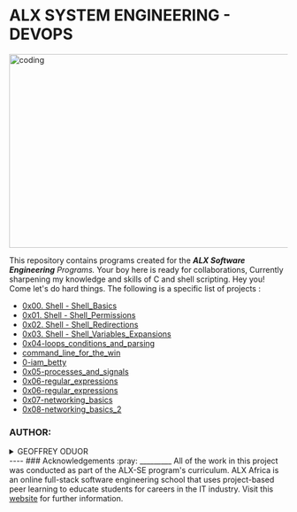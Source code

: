 
# ALX SYSTEM ENGINEERING - DEVOPS

<img alt="coding" width="784" height="350" src="https://github.com/luckyhope1/alx-system_engineering-devops/blob/master/new.png" />

This repository contains programs created for the _**ALX Software Engineering** Programs._ Your boy here is ready for collaborations, Currently sharpening my knowledge and skills of C and shell scripting. Hey you! Come let's do hard things. The following is a specific list of projects :
- [0x00. Shell - Shell_Basics](https://github.com/luckyhope1/alx-system_engineering-devops/tree/master/0x00-shell_basics)
- [0x01. Shell - Shell_Permissions](https://github.com/luckyhope1/alx-system_engineering-devops/tree/master/0x01-shell_permissions)
- [0x02. Shell - Shell_Redirections](https://github.com/luckyhope1/alx-system_engineering-devops/tree/master/0x02-shell_redirections)
- [0x03. Shell - Shell_Variables_Expansions](https://github.comluckyhope1/alx-system_engineering-devops/tree/master/0x03-shell_variables_expansions)
- [0x04-loops_conditions_and_parsing](https://github.com/luckyhope1/alx-system_engineering-devops/tree/master/0x04-loops_conditions_and_parsing)
- [command_line_for_the_win](https://github.com/luckyhope1/alx-system_engineering-devops/tree/master/command_line_for_the_win)
- [0-iam_betty](https://github.com/luckyhope1/alx-system_engineering-devops/blob/master/0-iam_betty)
- [0x05-processes_and_signals](https://github.comluckyhope1/alx-system_engineering-devops/tree/master/0x05-processes_and_signals)
- [0x06-regular_expressions](https://github.com/luckyhope1/alx-system_engineering-devops/tree/master/0x06-regular_expressions)
- [0x06-regular_expressions](https://github.com/luckyhope1/alx-system_engineering-devops/tree/master/0x06-regular_expressions)
- [0x07-networking_basics](https://github.com/luckyhope1/alx-system_engineering-devops/tree/master/0x07-networking_basics)
- [0x08-networking_basics_2](https://github.com/luckyhope1/alx-system_engineering-devops/tree/master/0x08-networking_basics_2)

### AUTHOR:
<details>
    <summary>GEOFFREY ODUOR</summary>
    <ul>
        <li>
            <a href="https://github.com/luckyhope1">Github</a>
        </li>
        <li>
            <a href="https://twitter.com/TomGeoffry">Twitter</a>
        </li>
        <li>
            <a href="https://geoffrytom@gmail.com">e-mail</a>
        </li>
    </ul>
</details>
----
### Acknowledgements  :pray:
_________
All of the work in this project was conducted as part of the ALX-SE program's curriculum. ALX Africa is an online full-stack software engineering school that uses project-based peer learning to educate students for careers in the IT industry. Visit this <a href="https://www.alxafrica.com/software-engineering-2022">website</a> for further information.
